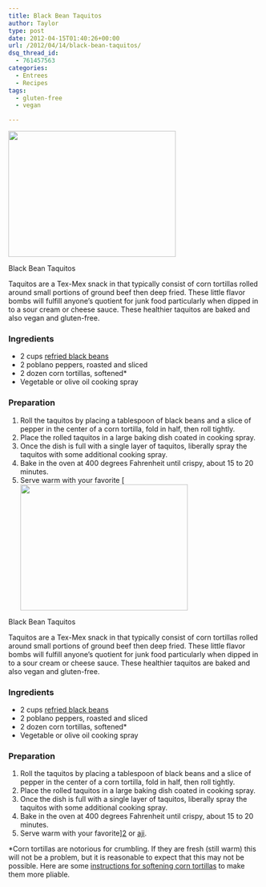 ```yaml
---
title: Black Bean Taquitos
author: Taylor
type: post
date: 2012-04-15T01:40:26+00:00
url: /2012/04/14/black-bean-taquitos/
dsq_thread_id:
  - 761457563
categories:
  - Entrees
  - Recipes
tags:
  - gluten-free
  - vegan

---
```

<div id="attachment_570" style="width: 344px" class="wp-caption alignright">
  <a href="{{% mediaroot %}}uploads/2012/04/P4140040.jpg" rel="lightbox[515]"><img class="wp-image-570 " title="Black Bean Taquitos" src="{{% mediaroot %}}uploads/2012/04/P4140040.jpg" alt="" width="334" height="251" srcset="{{% mediaroot %}}uploads/2012/04/P4140040-300x225.jpg 300w, {{% mediaroot %}}uploads/2012/04/P4140040-1024x768.jpg 1024w, {{% mediaroot %}}uploads/2012/04/P4140040-400x300.jpg 400w, {{% mediaroot %}}uploads/2012/04/P4140040.jpg 1200w" sizes="(max-width: 334px) 100vw, 334px" /></a>
  
  <p class="wp-caption-text">
    Black Bean Taquitos
  </p>
</div>

Taquitos are a Tex-Mex snack in that typically consist of corn tortillas rolled around small portions of ground beef then deep fried. These little flavor bombs will fulfill anyone&#8217;s quotient for junk food particularly when dipped in to a sour cream or cheese sauce. These healthier taquitos are baked and also vegan and gluten-free.

### Ingredients

  * 2 cups [refried black beans][1]
  * 2 poblano peppers, roasted and sliced
  * 2 dozen corn tortillas, softened*
  * Vegetable or olive oil cooking spray

### Preparation

  1. Roll the taquitos by placing a tablespoon of black beans and a slice of pepper in the center of a corn tortilla, fold in half, then roll tightly.
  2. Place the rolled taquitos in a large baking dish coated in cooking spray.
  3. Once the dish is full with a single layer of taquitos, liberally spray the taquitos with some additional cooking spray.
  4. Bake in the oven at 400 degrees Fahrenheit until crispy, about 15 to 20 minutes.
  5. Serve warm with your favorite [<div id="attachment_570" style="width: 344px" class="wp-caption alignright">
  <a href="{{% mediaroot %}}uploads/2012/04/P4140040.jpg" rel="lightbox[515]"><img class="wp-image-570 " title="Black Bean Taquitos" src="{{% mediaroot %}}uploads/2012/04/P4140040.jpg" alt="" width="334" height="251" srcset="{{% mediaroot %}}uploads/2012/04/P4140040-300x225.jpg 300w, {{% mediaroot %}}uploads/2012/04/P4140040-1024x768.jpg 1024w, {{% mediaroot %}}uploads/2012/04/P4140040-400x300.jpg 400w, {{% mediaroot %}}uploads/2012/04/P4140040.jpg 1200w" sizes="(max-width: 334px) 100vw, 334px" /></a>
  
  <p class="wp-caption-text">
    Black Bean Taquitos
  </p>
</div>

Taquitos are a Tex-Mex snack in that typically consist of corn tortillas rolled around small portions of ground beef then deep fried. These little flavor bombs will fulfill anyone&#8217;s quotient for junk food particularly when dipped in to a sour cream or cheese sauce. These healthier taquitos are baked and also vegan and gluten-free.

### Ingredients

  * 2 cups [refried black beans][1]
  * 2 poblano peppers, roasted and sliced
  * 2 dozen corn tortillas, softened*
  * Vegetable or olive oil cooking spray

### Preparation

  1. Roll the taquitos by placing a tablespoon of black beans and a slice of pepper in the center of a corn tortilla, fold in half, then roll tightly.
  2. Place the rolled taquitos in a large baking dish coated in cooking spray.
  3. Once the dish is full with a single layer of taquitos, liberally spray the taquitos with some additional cooking spray.
  4. Bake in the oven at 400 degrees Fahrenheit until crispy, about 15 to 20 minutes.
  5. Serve warm with your favorite][2] or [aji][3].

*Corn tortillas are notorious for crumbling. If they are fresh (still warm) this will not be a problem, but it is reasonable to expect that this may not be possible. Here are some [instructions for softening corn tortillas][4] to make them more pliable.

&nbsp;

 [1]: http://kitchen.coseppi.com/2012/04/refried-black-beans/ "Refried Black Beans"
 [2]: http://kitchen.coseppi.com/2012/04/spicy-mango-avocado-salsa/ "Spicy Mango Avocado Salsa"
 [3]: http://kitchen.coseppi.com/2012/03/aji-rojo/ "Ají Rojo"
 [4]: http://www.takethesidestreet.com/2010/11/how-to-soften-corn-tortillas-without.html